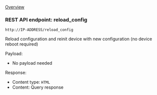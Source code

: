[Overview](_Overview.md) 

### REST API endpoint: reload_config

`http://IP-ADDRESS/reload_config`


Reload configuration and reinit device with new configuration (no device reboot required)

Payload:
  - No payload needed

Response:
  - Content type: `HTML`
  - Content: Query response